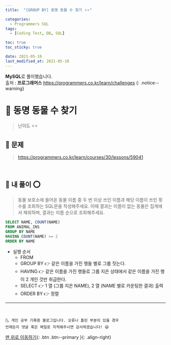 ```yaml
---
title:  "[GROUP BY] 동명 동물 수 찾기 ⭐⭐" 

categories:
  - Programmers SQL
tags:
  - [Coding Test, DB, SQL]

toc: true
toc_sticky: true

date: 2021-05-10
last_modified_at: 2021-05-10
---
```

**MySQL**로 풀이했습니다.  
출처 : **프로그래머스** <https://programmers.co.kr/learn/challenges>
{: .notice--warning}

# 📌 동명 동물 수 찾기

> 난이도 ⭐⭐

## 🚀 문제

> <https://programmers.co.kr/learn/courses/30/lessons/59041>

<br>

## 🚀 내 풀이 ⭕

> 동물 보호소에 들어온 동물 이름 중 두 번 이상 쓰인 이름과 해당 이름이 쓰인 횟수를 조회하는 SQL문을 작성해주세요. 이때 결과는 이름이 없는 동물은 집계에서 제외하며, 결과는 이름 순으로 조회해주세요.

```sql
SELECT NAME, COUNT(NAME)
FROM ANIMAL_INS
GROUP BY NAME
HAVING COUNT(NAME) >= 2
ORDER BY NAME
```

- 실행 순서
  - FROM
  - GROUP BY 👉 같은 이름을 가진 행들 별로 그룹 짓는다.
  - HAVING 👉 같은 이름을 가진 행들로 그룹 지은 상태에서 같은 이름을 가진 행이 2 개인 것만 취급한다.
  - SELECT 👉 1 열 (그룹 지은 NAME), 2 열 (NAME 별로 카운팅한 결과) 출력
  - ORDER BY 👉 정렬

***
<br>

    🌜 개인 공부 기록용 블로그입니다. 오류나 틀린 부분이 있을 경우 
    언제든지 댓글 혹은 메일로 지적해주시면 감사하겠습니다! 😄

[맨 위로 이동하기](#){: .btn .btn--primary }{: .align-right}